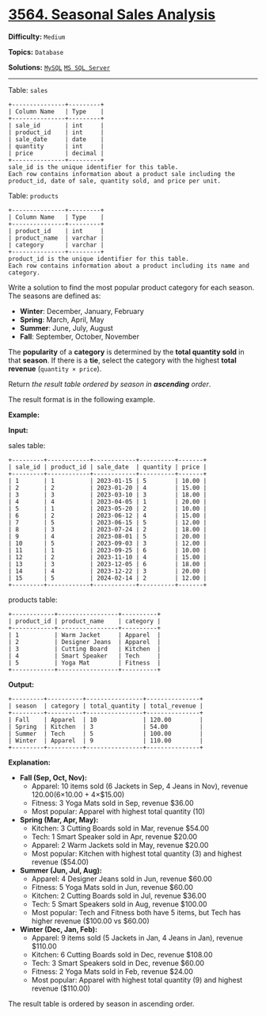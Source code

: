 # [3564. Seasonal Sales Analysis](https://leetcode.com/problems/seasonal-sales-analysis/)

**Difficulty:** `Medium`  

**Topics:** `Database`  

**Solutions:** [`MySQL`](../../src/sql/challenges/SeasonalSalesAnalysis.sql) [`MS SQL Server`](../../src/sql/challenges/SeasonalSalesAnalysis.sql)  

---

Table: `sales`

```
+---------------+---------+
| Column Name   | Type    |
+---------------+---------+
| sale_id       | int     |
| product_id    | int     |
| sale_date     | date    |
| quantity      | int     |
| price         | decimal |
+---------------+---------+
sale_id is the unique identifier for this table.
Each row contains information about a product sale including the product_id, date of sale, quantity sold, and price per unit.
```

Table: `products`

```
+---------------+---------+
| Column Name   | Type    |
+---------------+---------+
| product_id    | int     |
| product_name  | varchar |
| category      | varchar |
+---------------+---------+
product_id is the unique identifier for this table.
Each row contains information about a product including its name and category.
```

Write a solution to find the most popular product category for each season. The seasons are defined as:

* **Winter**: December, January, February
* **Spring**: March, April, May
* **Summer**: June, July, August
* **Fall**: September, October, November

The **popularity** of a **category** is determined by the **total quantity sold** in that **season**. If there is a **tie**, select the category with the highest **total revenue** (`quantity × price`).

Return *the result table ordered by season in **ascending** order*.

The result format is in the following example.

**Example:**

**Input:**

sales table:

```
+---------+------------+------------+----------+-------+
| sale_id | product_id | sale_date  | quantity | price |
+---------+------------+------------+----------+-------+
| 1       | 1          | 2023-01-15 | 5        | 10.00 |
| 2       | 2          | 2023-01-20 | 4        | 15.00 |
| 3       | 3          | 2023-03-10 | 3        | 18.00 |
| 4       | 4          | 2023-04-05 | 1        | 20.00 |
| 5       | 1          | 2023-05-20 | 2        | 10.00 |
| 6       | 2          | 2023-06-12 | 4        | 15.00 |
| 7       | 5          | 2023-06-15 | 5        | 12.00 |
| 8       | 3          | 2023-07-24 | 2        | 18.00 |
| 9       | 4          | 2023-08-01 | 5        | 20.00 |
| 10      | 5          | 2023-09-03 | 3        | 12.00 |
| 11      | 1          | 2023-09-25 | 6        | 10.00 |
| 12      | 2          | 2023-11-10 | 4        | 15.00 |
| 13      | 3          | 2023-12-05 | 6        | 18.00 |
| 14      | 4          | 2023-12-22 | 3        | 20.00 |
| 15      | 5          | 2024-02-14 | 2        | 12.00 |
+---------+------------+------------+----------+-------+
```

products table:

```
+------------+-----------------+----------+
| product_id | product_name    | category |
+------------+-----------------+----------+
| 1          | Warm Jacket     | Apparel  |
| 2          | Designer Jeans  | Apparel  |
| 3          | Cutting Board   | Kitchen  |
| 4          | Smart Speaker   | Tech     |
| 5          | Yoga Mat        | Fitness  |
+------------+-----------------+----------+
```

**Output:**

```
+---------+----------+----------------+---------------+
| season  | category | total_quantity | total_revenue |
+---------+----------+----------------+---------------+
| Fall    | Apparel  | 10             | 120.00        |
| Spring  | Kitchen  | 3              | 54.00         |
| Summer  | Tech     | 5              | 100.00        |
| Winter  | Apparel  | 9              | 110.00        |
+---------+----------+----------------+---------------+
```

**Explanation:**

* **Fall (Sep, Oct, Nov):**
  + Apparel: 10 items sold (6 Jackets in Sep, 4 Jeans in Nov), revenue $120.00 (6×$10.00 + 4×$15.00)
  + Fitness: 3 Yoga Mats sold in Sep, revenue $36.00
  + Most popular: Apparel with highest total quantity (10)
* **Spring (Mar, Apr, May):**
  + Kitchen: 3 Cutting Boards sold in Mar, revenue $54.00
  + Tech: 1 Smart Speaker sold in Apr, revenue $20.00
  + Apparel: 2 Warm Jackets sold in May, revenue $20.00
  + Most popular: Kitchen with highest total quantity (3) and highest revenue ($54.00)
* **Summer (Jun, Jul, Aug):**
  + Apparel: 4 Designer Jeans sold in Jun, revenue $60.00
  + Fitness: 5 Yoga Mats sold in Jun, revenue $60.00
  + Kitchen: 2 Cutting Boards sold in Jul, revenue $36.00
  + Tech: 5 Smart Speakers sold in Aug, revenue $100.00
  + Most popular: Tech and Fitness both have 5 items, but Tech has higher revenue ($100.00 vs $60.00)
* **Winter (Dec, Jan, Feb):**
  + Apparel: 9 items sold (5 Jackets in Jan, 4 Jeans in Jan), revenue $110.00
  + Kitchen: 6 Cutting Boards sold in Dec, revenue $108.00
  + Tech: 3 Smart Speakers sold in Dec, revenue $60.00
  + Fitness: 2 Yoga Mats sold in Feb, revenue $24.00
  + Most popular: Apparel with highest total quantity (9) and highest revenue ($110.00)

The result table is ordered by season in ascending order.
